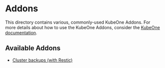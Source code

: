 # Addons

This directory contains various, commonly-used KubeOne Addons. For more details about
how to use the KubeOne Addons, consider the [KubeOne documentation][addons-docs].

## Available Addons

* [Cluster backups (with Restic)][backups-addon]

[addons-docs]: (https://docs.kubermatic.com/kubeone/master/advanced/addons/)
[backups-addon]: (./backups-restic)
[restic]: (https://restic.net/)
